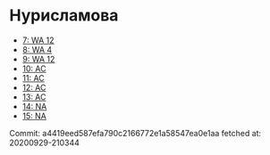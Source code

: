 # Нурисламова
- [7: WA 12](7.md)
- [8: WA 4](8.md)
- [9: WA 12](9.md)
- [10: AC](10.md)
- [11: AC](11.md)
- [12: AC](12.md)
- [13: AC](13.md)
- [14: NA](14.md)
- [15: NA](15.md)

Commit: a4419eed587efa790c2166772e1a58547ea0e1aa
 fetched at: 20200929-210344
